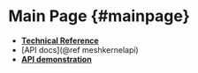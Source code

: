 Main Page                         {#mainpage}
============

- [**Technical Reference**](https://media.githubusercontent.com/media/Deltares/MeshKernel/master/docs/latex/MeshKernelTechnicalDesignDocument.pdf)
- [API docs](@ref meshkernelapi)
- [**API demonstration**](https://github.com/Deltares/MeshKernel/blob/master/tests/api/ApiTest.cpp)
